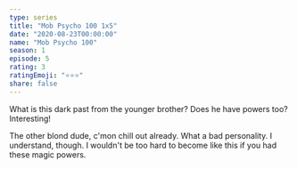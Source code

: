 ```yaml
---
type: series
title: "Mob Psycho 100 1x5"
date: "2020-08-23T00:00:00"
name: "Mob Psycho 100"
season: 1
episode: 5
rating: 3
ratingEmoji: "⭐️⭐️⭐️"
share: false
---
```


What is this dark past from the younger brother? Does he have powers too? Interesting!

The other blond dude, c'mon chill out already. What a bad personality. I understand, though. I wouldn't be too hard to become like this if you had these magic powers.
